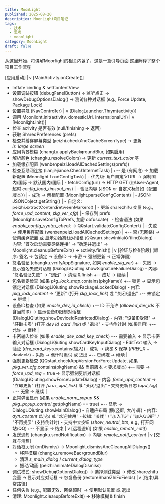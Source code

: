 ```yaml
---
title: MoonLight
published: 2025-08-20
description: MoonLight项目笔记
tags:
  - 技术
  - 思考
  - moonlight
category: MoonLight
draft: false
---
```

从这里开始，将讲解Moonlight的相关内容了，这是一篇引导页面
这里解释了整个项目工作流程

[应用启动]
  |
  v
[MainActivity.onCreate()]
  - Inflate binding & setContentView
  - 设置调试按钮 (debugPanelButton) → 监听点击 → showDebugOptionsDialog() → 测试各种对话框 (e.g., Force Update, Package Lock)
  - 设置导航 (NavController)
  |
  v
[DialogLauncher.Thrym(activity)]
  - 调用 Moonlight.init(activity, domesticUrl, internationalUrl)
  |
  v
[Moonlight.init()]
  - 检查 activity 是否有效 (null/finishing → 返回)
  - 获取 SharedPreferences (prefs)
  - 检查并缓存屏幕类型 (peizhi.checkAndCacheScreenType) → 更新 _is_large_screen_
  - 应用背景模糊 (changku.applyBackgroundBlur, 如果启用)
  - 解析颜色 (changku.resolveColors) → 更新 _current_text_color_ 等
  - 加载缓存配置 (wenbenpeizi.loadAllCachedSettings(prefs))
  - 检查互联网连接 (lianjiejiance.CheckInternetTask)
    |
    +-- 是 (有网络) → 加载新配置 (Moonlight.LoadConfigTask)
    |     - 优先级: 用户自定义URL → 强制国内/国际 → 默认国内/国际
    |     - fetchConfig(url) → HTTP GET (带User-Agent, 超时 _config_load_timeout_ms_)
    |     - 验证内容 (JSON or 自定义标签如〈配置版本〉)
    |     - 成功 → 解析配置 (Moonlight.parseConfigContent)
    |         - JSON: JSONObject.getString()
    |         - 自定义: peizhi.extractContentBetweenMarkers()
    |         - 更新 sharezhifu 变量 (e.g., _force_upd_content_, _pkg_ver_cfg_)
    |         - 保存到 prefs (Moonlight.saveConfigToPrefs, 加密 obfuscate)
    |         - 检查语法 (如果 _enable_config_syntax_check_ → QQstart.validateConfigContent)
    |     - 失败 → 使用缓存配置 (wenbenpeizi.loadAllCachedSettings)
    |
    +-- 否 (无网络) → 使用缓存配置 或 显示初始离线对话框 (QQstart.showInitialOfflineDialog)
          - 内容: "首次启动需要网络连接" → "确定并退出" → Moonlight.cleanupBeforeExit() → activity.finish()
  |
  v
[验证与检查阶段] (顺序: 签名 → 包锁定 → 设备ID → 卡密 → 强制更新 → 正常弹窗)
  - 签名验证 (changku.verifyAppSignature, 如果 _enable_sig_ver_)
    +-- 失败 → 显示签名失败对话框 (DialogLiQiuting.showSignatureFailureDialog)
          - 内容: "签名验证失败" → "退出" → 清理 & finish
    +-- 成功 → 继续
  |
  - 包名锁定检查 (如果 _pkg_lock_map_.contains(pkgName))
    +-- 锁定 → 显示包锁定对话框 (DialogLiQiuting.showPackageLockedDialog)
          - 内容: _pkg_lock_content_ → "更新" (打开 _pkg_lock_link_) 或 "关闭/退出"
    +-- 未锁定 → 继续
  |
  - 设备ID检查 (如果 _enable_dev_id_check_)
    +-- ID 不允许 (_allowed_dev_ids_ 不含当前ID) → 显示设备ID限制对话框 (DialogLiQiuting.showDeviceIdRestrictedDialog)
          - 内容: "设备ID受限" → "获取卡密" (打开 _dev_id_card_link_) 或 "退出"
          - 支持倒计时 (如果启用)
    +-- 允许 → 继续
  |
  - 卡密输入检查 (如果 _enable_dev_card_key_check_)
    +-- 需要输入 → 显示卡密输入对话框 (DialogLiQiuting.showCardKeyInputDialog)
          - EditText 输入 → 验证 (_dev_card_keys_.contains(输入))
          - 成功 → 绑定 & 保存 (_PREF_X_ + deviceId)
          - 失败 → 倒计时重试 或 退出
    +-- 已绑定 → 继续
  |
  - 强制更新检查 (QQstart.checkAppVersionForForceUpdate, 如果 _pkg_ver_cfg_.contains(pkgName) && 当前版本 < 要求版本)
    +-- 需要 → _force_upd_req_ = true → 显示强制更新对话框 (DialogLiQiuting.showForceUpdateDialog)
          - 内容: _force_upd_content_ → "立即更新" (打开 _force_upd_link_) 或 "关闭/退出"
          - 支持更新日志 (_upd_log_)
    +-- 无需 → 继续
  |
  - 正常弹窗显示 (如果 _enable_norm_popup_ && _pkg_popup_control_.get(pkgName) == true)
    +-- 显示 → DialogLiQiuting.showMainDialog()
          - 自适应布局 (横/竖屏, 大/小屏)
          - 内容: _dyn_content_ (动态) 或 "欢迎使用"
          - 按钮: "关闭" / "加入TG" / "加入QQ群" / "不再提示" (支持倒计时)
          - 支持中立按钮 (_show_neutral_btn_, e.g., 打开网站/QQ)
    +-- 不显示 → 结束
  |
  v
[远程通知] (如果 _enable_remote_notif_)
  - 发送通知 (changku.sendNotification) → 内容: _remote_notif_content_
  |
  v
[交互与清理]
  - 对话框关闭 (onDismiss) → Moonlight.dismissAndCleanupAllDialogs()
    - 移除模糊 (changku.removeBackgroundBlur)
    - 清理 _s_main_dialog_ / _current_dialog_type_
    - 振动/动画 (peizhi.animateDialogDismiss)
  - 调试模式: showDebugOptionsDialog() → 选择测试类型 → 修改 sharezhifu 变量 → 显示对应对话框 → 恢复备份 (restoreShareZhiFuFields)
  |
  v
[结束/异常路径]
  - 任何失败 (e.g., 配置无效、网络超时) → 使用默认配置 或 退出
  - 清理: Moonlight.cleanupBeforeExit() → 移除模糊 & finish